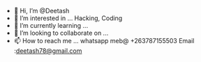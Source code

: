 - 👋 Hi, I’m @Deetash
- 👀 I’m interested in ... Hacking, Coding
- 🌱 I’m currently learning ...
- 💞️ I’m looking to collaborate on ...
- 📫 How to reach me ... whatsapp meb@ +263787155503 Email :deetash78@gmail.com

<!---
Deetash/Deetash is a ✨ special ✨ repository because its `README.md` (this file) appears on your GitHub profile.
You can click the Preview link to take a look at your changes.
--->
